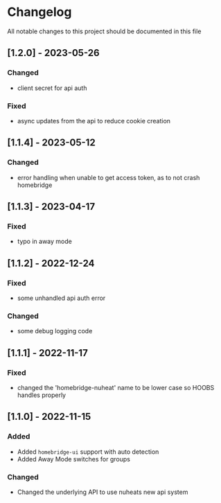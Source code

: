 # Changelog
All notable changes to this project should be documented in this file

## [1.2.0] - 2023-05-26
### Changed
 - client secret for api auth

### Fixed
 - async updates from the api to reduce cookie creation

## [1.1.4] - 2023-05-12
### Changed
 - error handling when unable to get access token, as to not crash homebridge

## [1.1.3] - 2023-04-17
### Fixed
 - typo in away mode

## [1.1.2] - 2022-12-24
### Fixed
 - some unhandled api auth error
### Changed
 - some debug logging code

## [1.1.1] - 2022-11-17
### Fixed
 - changed the 'homebridge-nuheat' name to be lower case so HOOBS handles properly

 ## [1.1.0] - 2022-11-15
 ### Added
 - Added `homebridge-ui` support with auto detection
 - Added Away Mode switches for groups
 ### Changed
 - Changed the underlying API to use nuheats new api system
